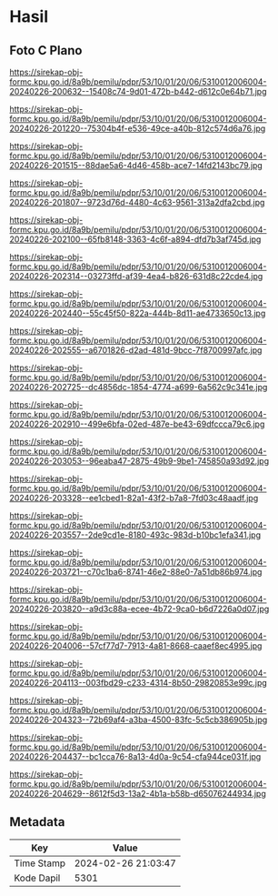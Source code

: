 # Hasil

## Foto C Plano

https://sirekap-obj-formc.kpu.go.id/8a9b/pemilu/pdpr/53/10/01/20/06/5310012006004-20240226-200632--15408c74-9d01-472b-b442-d612c0e64b71.jpg

https://sirekap-obj-formc.kpu.go.id/8a9b/pemilu/pdpr/53/10/01/20/06/5310012006004-20240226-201220--75304b4f-e536-49ce-a40b-812c574d6a76.jpg

https://sirekap-obj-formc.kpu.go.id/8a9b/pemilu/pdpr/53/10/01/20/06/5310012006004-20240226-201515--88dae5a6-4d46-458b-ace7-14fd2143bc79.jpg

https://sirekap-obj-formc.kpu.go.id/8a9b/pemilu/pdpr/53/10/01/20/06/5310012006004-20240226-201807--9723d76d-4480-4c63-9561-313a2dfa2cbd.jpg

https://sirekap-obj-formc.kpu.go.id/8a9b/pemilu/pdpr/53/10/01/20/06/5310012006004-20240226-202100--65fb8148-3363-4c6f-a894-dfd7b3af745d.jpg

https://sirekap-obj-formc.kpu.go.id/8a9b/pemilu/pdpr/53/10/01/20/06/5310012006004-20240226-202314--03273ffd-af39-4ea4-b826-631d8c22cde4.jpg

https://sirekap-obj-formc.kpu.go.id/8a9b/pemilu/pdpr/53/10/01/20/06/5310012006004-20240226-202440--55c45f50-822a-444b-8d11-ae4733650c13.jpg

https://sirekap-obj-formc.kpu.go.id/8a9b/pemilu/pdpr/53/10/01/20/06/5310012006004-20240226-202555--a6701826-d2ad-481d-9bcc-7f8700997afc.jpg

https://sirekap-obj-formc.kpu.go.id/8a9b/pemilu/pdpr/53/10/01/20/06/5310012006004-20240226-202725--dc4856dc-1854-4774-a699-6a562c9c341e.jpg

https://sirekap-obj-formc.kpu.go.id/8a9b/pemilu/pdpr/53/10/01/20/06/5310012006004-20240226-202910--499e6bfa-02ed-487e-be43-69dfccca79c6.jpg

https://sirekap-obj-formc.kpu.go.id/8a9b/pemilu/pdpr/53/10/01/20/06/5310012006004-20240226-203053--96eaba47-2875-49b9-9be1-745850a93d92.jpg

https://sirekap-obj-formc.kpu.go.id/8a9b/pemilu/pdpr/53/10/01/20/06/5310012006004-20240226-203328--ee1cbed1-82a1-43f2-b7a8-7fd03c48aadf.jpg

https://sirekap-obj-formc.kpu.go.id/8a9b/pemilu/pdpr/53/10/01/20/06/5310012006004-20240226-203557--2de9cd1e-8180-493c-983d-b10bc1efa341.jpg

https://sirekap-obj-formc.kpu.go.id/8a9b/pemilu/pdpr/53/10/01/20/06/5310012006004-20240226-203721--c70c1ba6-8741-46e2-88e0-7a51db86b974.jpg

https://sirekap-obj-formc.kpu.go.id/8a9b/pemilu/pdpr/53/10/01/20/06/5310012006004-20240226-203820--a9d3c88a-ecee-4b72-9ca0-b6d7226a0d07.jpg

https://sirekap-obj-formc.kpu.go.id/8a9b/pemilu/pdpr/53/10/01/20/06/5310012006004-20240226-204006--57cf77d7-7913-4a81-8668-caaef8ec4995.jpg

https://sirekap-obj-formc.kpu.go.id/8a9b/pemilu/pdpr/53/10/01/20/06/5310012006004-20240226-204113--003fbd29-c233-4314-8b50-29820853e99c.jpg

https://sirekap-obj-formc.kpu.go.id/8a9b/pemilu/pdpr/53/10/01/20/06/5310012006004-20240226-204323--72b69af4-a3ba-4500-83fc-5c5cb386905b.jpg

https://sirekap-obj-formc.kpu.go.id/8a9b/pemilu/pdpr/53/10/01/20/06/5310012006004-20240226-204437--bc1cca76-8a13-4d0a-9c54-cfa944ce031f.jpg

https://sirekap-obj-formc.kpu.go.id/8a9b/pemilu/pdpr/53/10/01/20/06/5310012006004-20240226-204629--8612f5d3-13a2-4b1a-b58b-d65076244934.jpg


## Metadata

| Key        | Value               |
| ---------- | ------------------- |
| Time Stamp | 2024-02-26 21:03:47 |
| Kode Dapil | 5301                |



